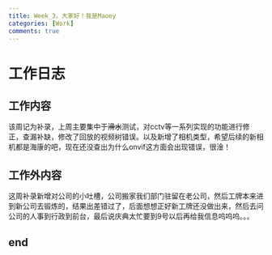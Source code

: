 ```yaml
---
title: Week_3，大家好！我是Maoey
categories: [Work]
comments: true
---
```

# 工作日志

## 工作内容
该周记为补录，上周主要集中于~~滑水~~测试，对cctv等一系列实现的功能进行修正，查漏补缺，修改了回放的视频树错误。以及新增了相机类型，希望后续的新相机都是海康的吧，现在还没查出为什么onvif这方面会出现错误，很淦！
## 工作外内容
这周补录新增对公司的小吐槽，公司搬家我们部门驻留在老公司，然后工牌本来进到新公司去锻炼的，结果出差错过了，后面想想正好新工牌还没做出来，然后去问公司的人事到行政到前台，最后说庆典太忙要到9号以后再给我信息呜呜呜。。。
## end